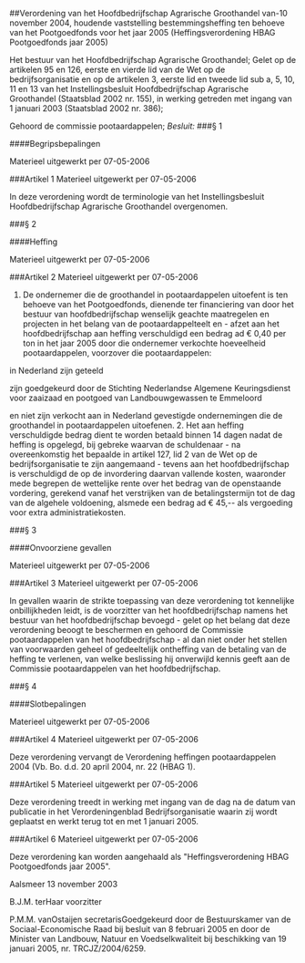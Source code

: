<meta http-equiv='Content-Type' content='text/html; charset=utf-8' />

##Verordening van het Hoofdbedrijfschap Agrarische Groothandel van-10 november 2004, houdende vaststelling bestemmingsheffing ten behoeve van het Pootgoedfonds voor het jaar 2005 (Heffingsverordening HBAG Pootgoedfonds jaar 2005)

Het bestuur van het Hoofdbedrijfschap Agrarische Groothandel;
Gelet op de artikelen 95 en 126, eerste en vierde lid van de Wet op de bedrijfsorganisatie en op de artikelen 3, eerste lid en tweede lid sub a, 5, 10, 11 en 13 van het Instellingsbesluit Hoofdbedrijfschap Agrarische Groothandel (Staatsblad 2002 nr. 155), in werking getreden met ingang van 1 januari 2003 (Staatsblad 2002 nr. 386);

Gehoord de commissie pootaardappelen;
*Besluit:*
###§ 1 

####Begripsbepalingen

Materieel uitgewerkt per 07-05-2006 

###Artikel 1 
Materieel uitgewerkt per 07-05-2006 

In deze verordening wordt de terminologie van het Instellingsbesluit Hoofdbedrijfschap Agrarische Groothandel overgenomen.

###§ 2 

####Heffing

Materieel uitgewerkt per 07-05-2006 

###Artikel 2 
Materieel uitgewerkt per 07-05-2006 

1. De ondernemer die de groothandel in pootaardappelen uitoefent is ten behoeve van het Pootgoedfonds, dienende ter financiering van door het bestuur van hoofdbedrijfschap wenselijk geachte maatregelen en projecten in het belang van de pootaardappelteelt en - afzet aan het hoofdbedrijfschap aan heffing verschuldigd een bedrag ad € 0,40 per ton in het jaar 2005 door die ondernemer verkochte hoeveelheid pootaardappelen, voorzover die pootaardappelen:

in Nederland zijn geteeld

zijn goedgekeurd door de Stichting Nederlandse Algemene Keuringsdienst voor zaaizaad en pootgoed van Landbouwgewassen te Emmeloord

en niet zijn verkocht aan in Nederland gevestigde ondernemingen die de groothandel in pootaardappelen uitoefenen.
2. Het aan heffing verschuldigde bedrag dient te worden betaald binnen 14 dagen nadat de heffing is opgelegd, bij gebreke waarvan de schuldenaar - na overeenkomstig het bepaalde in artikel 127, lid 2 van de Wet op de bedrijfsorganisatie te zijn aangemaand - tevens aan het hoofdbedrijfschap is verschuldigd de op de invordering daarvan vallende kosten, waaronder mede begrepen de wettelijke rente over het bedrag van de openstaande vordering, gerekend vanaf het verstrijken van de betalingstermijn tot de dag van de algehele voldoening, alsmede een bedrag ad € 45,-- als vergoeding voor extra administratiekosten.

###§ 3 

####Onvoorziene gevallen

Materieel uitgewerkt per 07-05-2006 

###Artikel 3 
Materieel uitgewerkt per 07-05-2006 

In gevallen waarin de strikte toepassing van deze verordening tot kennelijke onbillijkheden leidt, is de voorzitter van het hoofdbedrijfschap namens het bestuur van het hoofdbedrijfschap bevoegd - gelet op het belang dat deze verordening beoogt te beschermen en gehoord de Commissie pootaardappelen van het hoofdbedrijfschap - al dan niet onder het stellen van voorwaarden geheel of gedeeltelijk ontheffing van de betaling van de heffing te verlenen, van welke beslissing hij onverwijld kennis geeft aan de Commissie pootaardappelen van het hoofdbedrijfschap.

###§ 4 

####Slotbepalingen

Materieel uitgewerkt per 07-05-2006 

###Artikel 4 
Materieel uitgewerkt per 07-05-2006 

Deze verordening vervangt de Verordening heffingen pootaardappelen 2004 (Vb. Bo. d.d. 20 april 2004, nr. 22 (HBAG 1).

###Artikel 5 
Materieel uitgewerkt per 07-05-2006 

Deze verordening treedt in werking met ingang van de dag na de datum van publicatie in het Verordeningenblad Bedrijfsorganisatie waarin zij wordt geplaatst en werkt terug tot en met 1 januari 2005.

###Artikel 6 
Materieel uitgewerkt per 07-05-2006 

Deze verordening kan worden aangehaald als "Heffingsverordening HBAG Pootgoedfonds jaar 2005".

Aalsmeer
13 november 2003

B.J.M. terHaar
voorzitter

P.M.M. vanOstaijen
secretarisGoedgekeurd door de Bestuurskamer van de Sociaal-Economische Raad bij besluit van 8 februari 2005 en door de Minister van Landbouw, Natuur en Voedselkwaliteit bij beschikking van 19 januari 2005, nr. TRCJZ/2004/6259.
